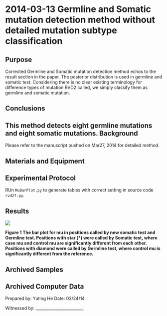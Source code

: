 2014-03-13 Germline and Somatic mutation detection method without detailed mutation subtype classification 
==============================

Purpose
------------
Corrected Germline and Somatic mutation detection method echos to the result section in the paper. The posterior distribution is used in germline and somatic test. Considering there is no clear  existing terminology for difference types of mutation RVD2 called, we simply classify them as germline and somatic mutation. 

Conclusions
-----------------
This method detects eight germline mutations and eight somatic mutations.
Background
----------------
Please refer to the manuscript pushed on Mar27, 2014 for detailed method.


Materials and Equipment
------------------------------


Experimental Protocol
---------------------------
RUn `MuBarPlot.py` to generate tables with correct setting in source code `rvd27.py`.

Results
-----------
![]('HCC1187_MuBarPlot.png')

**Figure 1 The bar plot for mu in positions called by new somatic test and Germline test. Positions with star (\*) were called by Somatic test, where case mu and control mu are significantly different from each other.  Positions with diamond were called by Germline test, where control mu is significantly different from the reference.**



Archived Samples
-------------------------

Archived Computer Data
------------------------------


Prepared by: Yuting He     Date: 02/24/14


Witnessed by: ________________________
